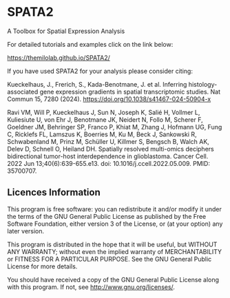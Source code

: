 # SPATA2

A Toolbox for Spatial Expression Analysis

For detailed tutorials and examples click on the link below:

https://themilolab.github.io/SPATA2/

If you have used SPATA2 for your analysis please consider citing: 

Kueckelhaus, J., Frerich, S., Kada-Benotmane, J. et al. Inferring histology-associated gene expression gradients in spatial transcriptomic studies. Nat Commun 15, 7280 (2024). https://doi.org/10.1038/s41467-024-50904-x

Ravi VM, Will P, Kueckelhaus J, Sun N, Joseph K, Salié H, Vollmer L, Kuliesiute U, von Ehr J, Benotmane JK, Neidert N, Follo M, Scherer F, Goeldner JM, Behringer SP, Franco P, Khiat M, Zhang J, Hofmann UG, Fung C, Ricklefs FL, Lamszus K, Boerries M, Ku M, Beck J, Sankowski R, Schwabenland M, Prinz M, Schüller U, Killmer S, Bengsch B, Walch AK, Delev D, Schnell O, Heiland DH. Spatially resolved multi-omics deciphers bidirectional tumor-host interdependence in glioblastoma. Cancer Cell. 2022 Jun 13;40(6):639-655.e13. doi: 10.1016/j.ccell.2022.05.009. PMID: 35700707.


## Licences Information
This program is free software: you can redistribute it and/or modify
it under the terms of the GNU General Public License as published by
the Free Software Foundation, either version 3 of the License, or
(at your option) any later version.

This program is distributed in the hope that it will be useful,
but WITHOUT ANY WARRANTY; without even the implied warranty of
MERCHANTABILITY or FITNESS FOR A PARTICULAR PURPOSE.  See the
GNU General Public License for more details.

You should have received a copy of the GNU General Public License
along with this program.  If not, see <http://www.gnu.org/licenses/>.


